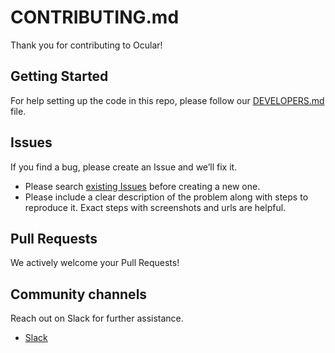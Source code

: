 # CONTRIBUTING.md

Thank you for contributing to Ocular!

## Getting Started

For help setting up the code in this repo, please follow our [DEVELOPERS.md](https://github.com/OcularEngineering/ocular/blob/main/DEVELOPERS.md) file.

## Issues

If you find a bug, please create an Issue and we’ll fix it.

- Please search [existing Issues](https://github.com/OcularEngineering/ocular/issues) before creating a new one.
- Please include a clear description of the problem along with steps to reproduce it. Exact steps with screenshots and urls are helpful.

## Pull Requests

We actively welcome your Pull Requests!

## Community channels

Reach out on Slack for further assistance.

- [Slack](https://join.slack.com/t/ocular-ai/shared_invite/zt-2g7ka0j1c-Tx~Q46MjplNma2Sk2Ruplw)
